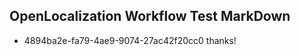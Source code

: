 ## OpenLocalization Workflow Test MarkDown
* 4894ba2e-fa79-4ae9-9074-27ac42f20cc0 thanks!

<!--HONumber=Jul16_HO5-->


